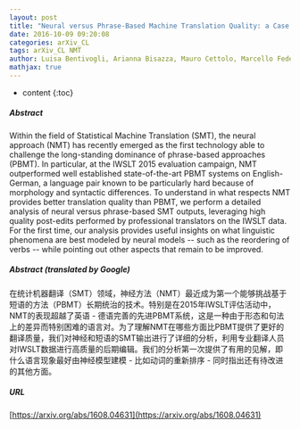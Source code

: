 ```yaml
---
layout: post
title: "Neural versus Phrase-Based Machine Translation Quality: a Case Study"
date: 2016-10-09 09:20:08
categories: arXiv_CL
tags: arXiv_CL NMT
author: Luisa Bentivogli, Arianna Bisazza, Mauro Cettolo, Marcello Federico
mathjax: true
---
```


* content
{:toc}

##### Abstract
Within the field of Statistical Machine Translation (SMT), the neural approach (NMT) has recently emerged as the first technology able to challenge the long-standing dominance of phrase-based approaches (PBMT). In particular, at the IWSLT 2015 evaluation campaign, NMT outperformed well established state-of-the-art PBMT systems on English-German, a language pair known to be particularly hard because of morphology and syntactic differences. To understand in what respects NMT provides better translation quality than PBMT, we perform a detailed analysis of neural versus phrase-based SMT outputs, leveraging high quality post-edits performed by professional translators on the IWSLT data. For the first time, our analysis provides useful insights on what linguistic phenomena are best modeled by neural models -- such as the reordering of verbs -- while pointing out other aspects that remain to be improved.

##### Abstract (translated by Google)
在统计机器翻译（SMT）领域，神经方法（NMT）最近成为第一个能够挑战基于短语的方法（PBMT）长期统治的技术。特别是在2015年IWSLT评估活动中，NMT的表现超越了英语 - 德语完善的先进PBMT系统，这是一种由于形态和句法上的差异而特别困难的语言对。为了理解NMT在哪些方面比PBMT提供了更好的翻译质量，我们对神经和短语的SMT输出进行了详细的分析，利用专业翻译人员对IWSLT数据进行高质量的后期编辑。我们的分析第一次提供了有用的见解，即什么语言现象最好由神经模型建模 - 比如动词的重新排序 - 同时指出还有待改进的其他方面。

##### URL
[https://arxiv.org/abs/1608.04631](https://arxiv.org/abs/1608.04631)

